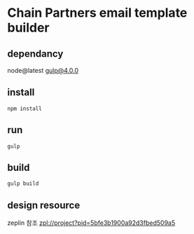 # Chain Partners email template builder

## dependancy

node@latest
gulp@4.0.0

## install

```
npm install 
```

## run 

```
gulp
```


## build

```
gulp build
```

## design resource

zeplin 참조 <zpl://project?pid=5bfe3b1900a92d3fbed509a5>